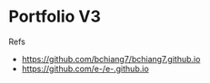 # Portfolio V3

Refs
- https://github.com/bchiang7/bchiang7.github.io
- https://github.com/e-/e-.github.io
